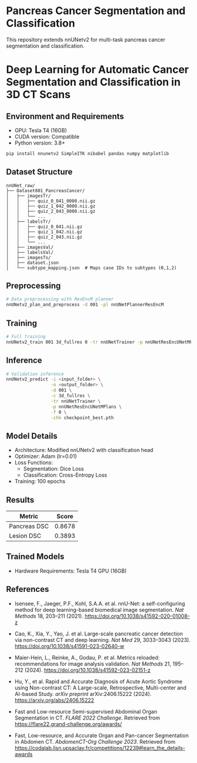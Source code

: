 # Pancreas Cancer Segmentation and Classification

This repository extends nnUNetv2 for multi-task pancreas cancer segmentation and classification.

# Deep Learning for Automatic Cancer Segmentation and Classification in 3D CT Scans

## Environment and Requirements
- GPU: Tesla T4 (16GB)
- CUDA version: Compatible
- Python version: 3.8+

```bash
pip install nnunetv2 SimpleITK nibabel pandas numpy matplotlib
```

## Dataset Structure
```
nnUNet_raw/
├── Dataset801_PancreasCancer/
│   ├── imagesTr/
│   │   ├── quiz_0_041_0000.nii.gz  
│   │   ├── quiz_1_042_0000.nii.gz  
│   │   ├── quiz_2_043_0000.nii.gz
│   │   └── ...
│   ├── labelsTr/
│   │   ├── quiz_0_041.nii.gz
│   │   ├── quiz_1_042.nii.gz
│   │   ├── quiz_2_043.nii.gz
│   │   └── ...
│   ├── imagesVal/
│   ├── labelsVal/
│   ├── imagesTs/
│   ├── dataset.json
│   └── subtype_mapping.json  # Maps case IDs to subtypes (0,1,2)
```



## Preprocessing
```bash
# Data preprocessing with ResEncM planner
nnUNetv2_plan_and_preprocess -d 001 -pl nnUNetPlannerResEncM
```

## Training
```bash
# Full training
nnUNetv2_train 001 3d_fullres 0 -tr nnUNetTrainer -p nnUNetResEncUNetMPlans 
```

## Inference
```bash
# Validation inference
nnUNetv2_predict -i <input_folder> \
                 -o <output_folder> \
                 -d 001 \
                 -c 3d_fullres \
                 -tr nnUNetTrainer \
                 -p nnUNetResEncUNetMPlans \
                 -f 0 \
                 -chk checkpoint_best.pth
```

## Model Details
- Architecture: Modified nnUNetv2 with classification head
- Optimizer: Adam (lr=0.01)
- Loss Functions: 
  - Segmentation: Dice Loss
  - Classification: Cross-Entropy Loss
- Training: 100 epochs

## Results
| Metric | Score |
|--------|--------|
| Pancreas DSC | 0.8678 |
| Lesion DSC | 0.3893 |

## Trained Models
- Hardware Requirements: Tesla T4 GPU (16GB)

## References
- Isensee, F., Jaeger, P.F., Kohl, S.A.A. et al. nnU-Net: a self-configuring method for deep learning-based biomedical image segmentation. *Nat Methods* 18, 203–211 (2021). https://doi.org/10.1038/s41592-020-01008-z

- Cao, K., Xia, Y., Yao, J. et al. Large-scale pancreatic cancer detection via non-contrast CT and deep learning. *Nat Med* 29, 3033–3043 (2023). https://doi.org/10.1038/s41591-023-02640-w

- Maier-Hein, L., Reinke, A., Godau, P. et al. Metrics reloaded: recommendations for image analysis validation. *Nat Methods* 21, 195–212 (2024). https://doi.org/10.1038/s41592-023-02151-z

- Hu, Y., et al. Rapid and Accurate Diagnosis of Acute Aortic Syndrome using Non-contrast CT: A Large-scale, Retrospective, Multi-center and AI-based Study. *arXiv preprint* arXiv:2406.15222 (2024). https://arxiv.org/abs/2406.15222

- Fast and Low-resource Semi-supervised Abdominal Organ Segmentation in CT. *FLARE 2022 Challenge*. Retrieved from https://flare22.grand-challenge.org/awards/

- Fast, Low-resource, and Accurate Organ and Pan-cancer Segmentation in Abdomen CT. *AbdomenCT-Org Challenge 2023*. Retrieved from https://codalab.lisn.upsaclay.fr/competitions/12239#learn_the_details-awards

